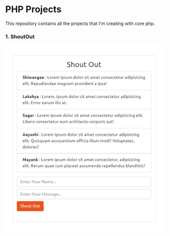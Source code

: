# PHP Projects
This repository contains all the projects that I'm creating with core php.

### 1. ShoutOut

![ShoutOut Project](https://github.com/MayankValechha/php_projects/blob/master/Project_ShoutOut.PNG)
